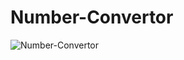 # Number-Convertor

![Number-Convertor]([https://github.com/dhawal-pandya/Number-Convertor/blob/main/number-convertor.png])
